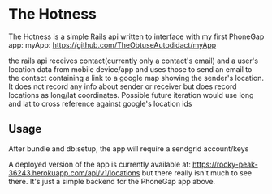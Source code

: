 # The Hotness

The Hotness is a simple Rails api written to interface with my first PhoneGap app:
myApp: https://github.com/TheObtuseAutodidact/myApp

the rails api receives contact(currently only a contact's email) and a user's location data from mobile device/app
and uses those to send an email to the contact containing a link to a google map
showing the sender's location.
It does not record any info about sender or receiver but does record locations as long/lat coordinates.
Possible future iteration would use long and lat to cross reference against google's location ids


## Usage

After bundle and db:setup, the app will require a sendgrid account/keys

A deployed version of the app is currently available at:
https://rocky-peak-36243.herokuapp.com/api/v1/locations
but there really isn't much to see there. It's just a simple backend for the PhoneGap app above. 
